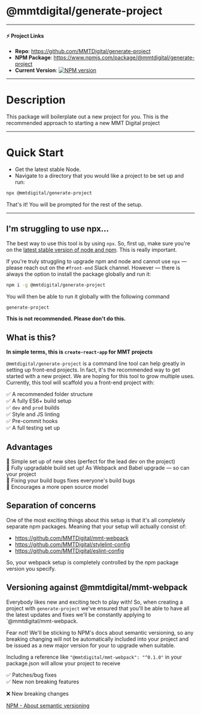 # @mmtdigital/generate-project

---
#### ⚡️ Project Links ####
- **Repo**: https://github.com/MMTDigital/generate-project   
- **NPM Package**: https://www.npmjs.com/package/@mmtdigital/generate-project    
- **Current Version**:  [![NPM version][npm-image]][npm-url]
---

# Description
This package will boilerplate out a new project for you. This is the recommended approach to starting a new MMT Digital project

---
# Quick Start

- Get the latest stable Node.
- Navigate to a directory that you would like a project to be set up and run:

```bash
npx @mmtdigital/generate-project
```

That's it! You will be prompted for the rest of the setup.

---

## I'm struggling to use npx...
The best way to use this tool is by using `npx`. So, first up, make sure you're on the [latest stable version of node and npm](node-and-npm.md). This is really important.

If you're truly struggling to upgrade npm and node and cannot use `npx` — please reach out on the `#front-end` Slack channel. However — there is always the option to install the package globally and run it:

```bash
npm i -g @mmtdigital/generate-project
```

You will then be able to run it globally with the following command

```bash
generate-project
```

**This is not recommended. Please don't do this.**


## What is this?

**In simple terms, this is `create-react-app` for MMT projects**

`@mmtdigital/generate-project` is a command line tool can help greatly in setting up front-end projects. In fact, it's the recommended way to get started with a new project. We are hoping for this tool to grow multiple uses. Currently, this tool will scaffold you a front-end project with:

✅ A recommended folder structure  
✅ A fully ES6+ build setup  
✅ `dev` and `prod` builds  
✅ Style and JS linting  
✅ Pre-commit hooks  
✅ A full testing set up  

## Advantages

🎉  Simple set up of new sites (perfect for the lead dev on the project)  
🎉  Fully upgradable build set up! As Webpack and Babel upgrade — so can your project  
🎉  Fixing your build bugs fixes everyone's build bugs  
🎉  Encourages a more open source model  

## Separation of concerns

One of the most exciting things about this setup is that it's all completely separate npm packages. Meaning that your setup will actually consist of:

* https://github.com/MMTDigital/mmt-webpack
* https://github.com/MMTDigital/stylelint-config
* https://github.com/MMTDigital/eslint-config

So, your webpack setup is completely controlled by the npm package version you specify.

## Versioning against @mmtdigital/mmt-webpack

Everybody likes new and exciting tech to play with! So, when creating a project with `generate-project` we've ensured that you'll be able to have all the latest updates and fixes we'll be constantly applying to `@mmtdigital/mmt-webpack. 

Fear not! We'll be sticking to NPM's docs about semantic versioning, so any breaking changing will not be automatically included into your project and be issued as a new major version for your to upgrade when suitable. 

Including a reference like `"@mmtdigital/mmt-webpack": "^0.1.0"` in your package.json will allow your project to receive

✅ Patches/bug fixes  
✅ New non breaking features  

❌ New breaking changes

[NPM - About semantic versioning](https://docs.npmjs.com/about-semantic-versioning)

[npm-image]: https://img.shields.io/npm/v/@mmtdigital/generate-project.svg?style=flat-square
[npm-url]: https://www.npmjs.com/package/@mmtdigital/generate-project
